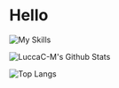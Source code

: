 # Hello

![My Skills](https://skillicons.dev/icons?i=c,cpp)


![LuccaC-M's Github Stats](https://github-readme-stats.vercel.app/api?username=LuccaC-M&show_icons=true&theme=dark)

![Top Langs](https://github-readme-stats.vercel.app/api/top-langs/?username=LuccaC-M&theme=dark)


